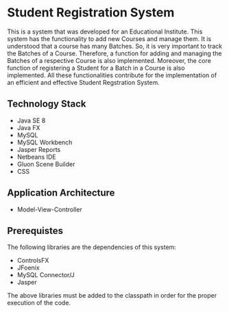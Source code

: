 # Student Registration System

This is a system that was developed for an Educational Institute. 
This system has the functionality to add new Courses and manage them.
It is understood that a course has many Batches. So, it is very important to track the Batches of a Course. 
Therefore, a function for adding and managing the Batches of a respective Course is also implemented. 
Moreover, the core function of registering a Student for a Batch in a Course is also implemented. 
All these functionalities contribute for the implementation of an efficient and effective Student Regstration System.

## Technology Stack
* Java SE 8
* Java FX
* MySQL
* MySQL Workbench
* Jasper Reports
* Netbeans IDE
* Gluon Scene Builder
* CSS

## Application Architecture
* Model-View-Controller

## Prerequistes
The following libraries are the dependencies of this system:
* ControlsFX
* JFoenix
* MySQL Connector/J
* Jasper

The above libraries must be added to the classpath in order for the proper execution of the code.
